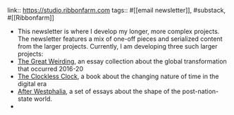 link:: https://studio.ribbonfarm.com
tags:: #[[email newsletter]], #substack, #[[Ribbonfarm]]

- This newsletter is where I develop my longer, more complex projects. The newsletter features a mix of one-off pieces and serialized content from the larger projects. Currently, I am developing three such larger projects:
- [The Great Weirding](https://studio.ribbonfarm.com/the-great-weirding/), an essay collection about the global transformation that occurred 2016-20
- [The Clockless Clock](https://studio.ribbonfarm.com/the-clockless-clock/), a book about the changing nature of time in the digital era
- [After Westphalia](https://studio.ribbonfarm.com/after-westphalia/), a set of essays about the shape of the post-nation-state world.
-